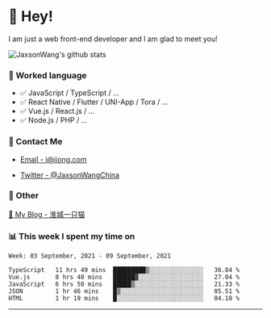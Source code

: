 # 👋 Hey!

I am just a web front-end developer and I am glad to meet you!

![JaxsonWang's github stats](https://github-readme-stats.vercel.app/api?username=JaxsonWang&&show_icons=true&&title_color=1abc9c&&icon_color=1abc9c)


### 📝 Worked language

- ✅ JavaScript / TypeScript / ...
- ✅ React Native / Flutter / UNI-App / Tora / ...
- ✅ Vue.js / React.js / ...
- ✅ Node.js / PHP / ...

### 📮 Contact Me

- [Email - i@iiong.com](mailto:i@iiong.com)

- [Twitter - @JaxsonWangChina](https://twitter.com/JaxsonWangChina)

### 🤪 Other

[📌 My Blog - 淮城一只猫](https://iiong.com)

### 📊 This week I spent my time on

<!--START_SECTION:waka-->
```text
Week: 03 September, 2021 - 09 September, 2021

TypeScript   11 hrs 49 mins  █████████▒░░░░░░░░░░░░░░░   36.84 % 
Vue.js       8 hrs 40 mins   ██████▓░░░░░░░░░░░░░░░░░░   27.04 % 
JavaScript   6 hrs 50 mins   █████▒░░░░░░░░░░░░░░░░░░░   21.33 % 
JSON         1 hr 46 mins    █▒░░░░░░░░░░░░░░░░░░░░░░░   05.51 % 
HTML         1 hr 19 mins    █░░░░░░░░░░░░░░░░░░░░░░░░   04.10 % 
```
<!--END_SECTION:waka-->

---
